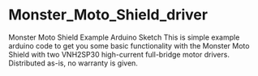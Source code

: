 # Monster_Moto_Shield_driver

Monster Moto Shield Example Arduino Sketch
This is simple example arduino code to get you some basic functionality with the Monster Moto Shield with two VNH2SP30 high-current full-bridge motor drivers.
Distributed as-is, no warranty is given.


